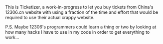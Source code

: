 This is Ticketizer, a work-in-progress to let you buy 
tickets from China's 12306.cn website with using a 
fraction of the time and effort that would be required 
to use their actual crappy website.

P.S. Maybe 12306's programmers could learn a thing or two 
by looking at how many hacks I have to use in my code in 
order to get everything to work...